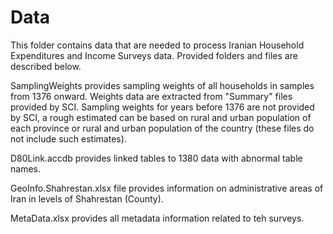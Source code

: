 # Data
This folder contains data that are needed to process Iranian Household Expenditures and Income Surveys data. 
Provided folders and files are described below.

SamplingWeights provides sampling weights of all households in samples from 1376 onward.
Weights data are extracted from "Summary" files provided by SCI. 
Sampling weights for years before 1376 are not provided by SCI, a rough estimated can be based on rural and urban population of each province or rural and urban population of the country (these files do not include such estimates). 

D80Link.accdb provides linked tables to 1380 data with abnormal table names.

GeoInfo.Shahrestan.xlsx file provides information on administrative areas of Iran in levels of Shahrestan (County).

MetaData.xlsx provides all metadata information related to teh surveys.
